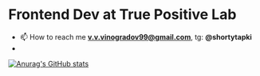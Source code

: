# Frontend Dev at True Positive Lab
- 📫 How to reach me **v.v.vinogradov99@gmail.com**, tg: **@shortytapki**
- 
[![Anurag's GitHub stats](https://github-readme-stats.vercel.app/api?username=shortytapki)](https://github.com/anuraghazra/github-readme-stats)

